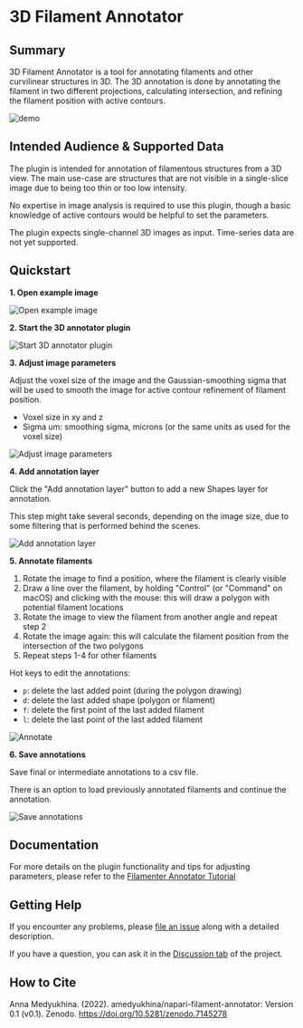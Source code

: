 # 3D Filament Annotator

## Summary

3D Filament Annotator is a tool for annotating filaments and other curvilinear structures in 3D. 
The 3D annotation is done by annotating the filament in two different projections, 
calculating intersection, and refining the filament position with active contours.

![demo](https://github.com/amedyukhina/napari-filament-annotator/blob/main/docs/demo_09.gif)

## Intended Audience & Supported Data

The plugin is intended for annotation of filamentous structures from a 3D view. 
The main use-case are structures that are not visible in a single-slice image due to being
too thin or too low intensity. 

No expertise in image analysis is required to use this plugin, though a basic knowledge of 
active contours would be helpful to set the parameters.

The plugin expects single-channel 3D images as input. Time-series data are not yet supported.

## Quickstart

**1. Open example image**

![Open example image](https://github.com/amedyukhina/napari-filament-annotator/blob/main/docs/demo_01.png)

**2. Start the 3D annotator plugin**

![Start 3D annotator plugin](https://github.com/amedyukhina/napari-filament-annotator/blob/main/docs/demo_02.png)

**3. Adjust image parameters**

Adjust the voxel size of the image and the Gaussian-smoothing sigma that will be used to smooth the image for active
contour refinement of filament position.

- Voxel size in xy and z
- Sigma um: smoothing sigma, microns (or the same units as used for the voxel size)

![Adjust image parameters](https://github.com/amedyukhina/napari-filament-annotator/blob/main/docs/demo_03.png)

**4. Add annotation layer**

Click the "Add annotation layer" button to add a new Shapes layer for annotation.

This step might take several seconds, depending on the image size, due to some filtering 
that is performed behind the scenes.

![Add annotation layer](https://github.com/amedyukhina/napari-filament-annotator/blob/main/docs/demo_05.png)

**5. Annotate filaments**

1. Rotate the image to find a position, where the filament is clearly visible
2. Draw a line over the filament, by holding "Control" (or "Command" on macOS) and clicking with the mouse:
   this will draw a polygon with potential filament locations
3. Rotate the image to view the filament from another angle and repeat step 2
4. Rotate the image again: this will calculate the filament position from the intersection of the two polygons
5. Repeat steps 1-4 for other filaments

Hot keys to edit the annotations:

- `p`: delete the last added point (during the polygon drawing)
- `d`: delete the last added shape (polygon or filament)
- `f`: delete the first point of the last added filament
- `l`: delete the last point of the last added filament

![Annotate](https://github.com/amedyukhina/napari-filament-annotator/blob/main/docs/demo_09.gif)

**6. Save annotations**

Save final or intermediate annotations to a csv file.

There is an option to load previously annotated filaments and continue the annotation.

![Save annotations](https://github.com/amedyukhina/napari-filament-annotator/blob/main/docs/demo_10.png)

## Documentation 

For more details on the plugin functionality and tips for adjusting parameters,
please refer to the [Filamenter Annotator Tutorial](https://github.com/amedyukhina/napari-filament-annotator/blob/main/docs/tutorial.md)

## Getting Help

If you encounter any problems, please 
[file an issue](https://github.com/amedyukhina/napari-filament-annotator/issues) 
along with a detailed description.

If you have a question, you can ask it in the 
[Discussion tab](https://github.com/amedyukhina/napari-filament-annotator/discussions) 
of the project.

## How to Cite

Anna Medyukhina. (2022). amedyukhina/napari-filament-annotator: Version 0.1 (v0.1). Zenodo. 
https://doi.org/10.5281/zenodo.7145278

